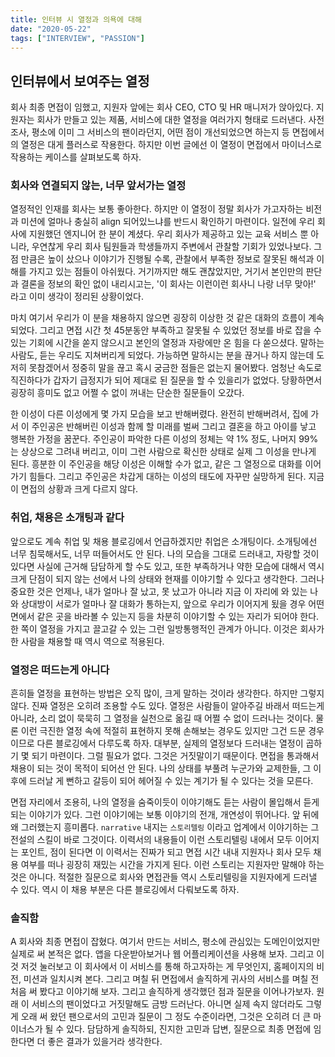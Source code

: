 ```yaml
---
title: 인터뷰 시 열정과 의욕에 대해
date: "2020-05-22"
tags: ["INTERVIEW", "PASSION"]
---
```


## 인터뷰에서 보여주는 열정

회사 최종 면접이 임했고, 지원자 앞에는 회사 CEO, CTO 및 HR 매니저가 앉아있다.
지원자는 회사가 만들고 있는 제품, 서비스에 대한 열정을 여러가지 형태로 드러낸다. 사전 조사, 평소에 이미 그 서비스의 팬이라던지, 어떤 점이 개선되었으면 하는지 등 면접에서의 열정은 대게 플러스로 작용한다.
하지만 이번 글에선 이 열정이 면접에서 마이너스로 작용하는 케이스를 살펴보도록 하자.

### 회사와 연결되지 않는, 너무 앞서가는 열정

열정적인 인재를 회사는 보통 좋아한다. 하지만 이 열정이 정말 회사가 가고자하는 비전과 미션에 얼마나 충실히 align 되어있느냐를 반드시 확인하기 마련이다. 일전에 우리 회사에 지원했던 엔지니어 한 분이 계셨다. 우리 회사가 제공하고 있는 교육 서비스 뿐 아니라, 우연찮게 우리 회사 팀원들과 학생들까지 주변에서 관찰할 기회가 있었나보다. 그 점 만큼은 높이 샀으나 이야기가 진행될 수록, 관찰에서 부족한 정보로 잘못된 해석과 이해를 가지고 있는 점들이 아쉬웠다. 거기까지만 해도 괜찮았지만, 거기서 본인만의 판단과 결론을 정보의 확인 없이 내리시고는, '이 회사는 이런이런 회사니 나랑 너무 맞아!' 라고 이미 생각이 정리된 상황이었다.

마치 여기서 우리가 이 분을 채용하지 않으면 굉장히 이상한 것 같은 대화의 흐름이 계속되었다. 그리고 면접 시간 첫 45분동안 부족하고 잘못될 수 있었던 정보를 바로 잡을 수 있는 기회에 시간을 쏟지 않으시고 본인의 열정과 자랑에만 온 힘을 다 쏟으셨다. 말하는 사람도, 듣는 우리도 지쳐버리게 되었다. 가능하면 말하시는 분을 끊거나 하지 않는데 도저히 못참겠어서 정중히 말을 끊고 혹시 궁금한 점들은 없는지 물어봤다. 엄청난 속도로 직진하다가 갑자기 급정지가 되어 제대로 된 질문을 할 수 있을리가 없었다. 당황하면서 굉장히 흥미도 없고 어쩔 수 없이 꺼내는 단순한 질문들이 오갔다.

한 이성이 다른 이성에게 몇 가지 모습을 보고 반해버렸다. 완전히 반해버려서, 집에 가서 이 주인공은 반해버린 이성과 함께 할 미래를 벌써 그리고 결혼을 하고 아이를 낳고 행복한 가정을 꿈꾼다. 주인공이 파악한 다른 이성의 정체는 약 1% 정도, 나머지 99% 는 상상으로 그려내 버리고, 이미 그런 사람으로 확신한 상태로 실제 그 이성을 만나게 된다. 흥분한 이 주인공을 해당 이성은 이해할 수가 없고, 같은 그 열정으로 대화를 이어가기 힘들다. 그리고 주인공은 차갑게 대하는 이성의 태도에 자꾸만 실망하게 된다. 지금 이 면접의 상황과 크게 다르지 않다.

### 취업, 채용은 소개팅과 같다

앞으로도 계속 취업 및 채용 블로깅에서 언급하겠지만 취업은 소개팅이다. 소개팅에선 너무 침묵해서도, 너무 떠들어서도 안 된다. 나의 모습을 그대로 드러내고, 자랑할 것이 있다면 사실에 근거해 담담하게 할 수도 있고, 또한 부족하거나 약한 모습에 대해서 역시 크게 단점이 되지 않는 선에서 나의 상태와 현재를 이야기할 수 있다고 생각한다. 그러나 중요한 것은 언제나, 내가 얼마나 잘 났고, 못 났고가 아니라 지금 이 자리에 와 있는 나와 상대방이 서로가 얼마나 잘 대화가 통하는지, 앞으로 우리가 이어지게 됬을 경우 어떤 면에서 같은 곳을 바라볼 수 있는지 등을 차분히 이야기할 수 있는 자리가 되어야 한다. 한 쪽이 열정을 가지고 끌고갈 수 있는 그런 일방통행적인 관계가 아니다. 이것은 회사가 한 사람을 채용할 때 역시 역으로 적용된다.

### 열정은 떠드는게 아니다

흔히들 열정을 표현하는 방법은 오직 많이, 크게 말하는 것이라 생각한다. 하지만 그렇지 않다. 진짜 열정은 오히려 조용할 수도 있다. 열정은 사람들이 알아주길 바래서 떠드는게 아니라, 소리 없이 묵묵히 그 열정을 실천으로 옮길 때 어쩔 수 없이 드러나는 것이다. 물론 이런 극진한 열정 속에 적절히 표현하지 못해 손해보는 경우도 있지만 그건 드문 경우이므로 다른 블로깅에서 다루도록 하자. 대부분, 실제의 열정보다 드러내는 열정이 곱하기 몇 되기 마련이다. 그럴 필요가 없다. 그것은 거짓말이기 때문이다. 면접을 통과해서 채용이 되는 것이 목적이 되어선 안 된다. 나의 상태를 부풀려 누군가와 교제한들, 그 이후에 드러날 게 뻔하고 갈등이 되어 헤어질 수 있는 계기가 될 수 있다는 것을 모른다.

면접 자리에서 조용히, 나의 열정을 숨죽이듯이 이야기해도 듣는 사람이 몰입해서 듣게 되는 이야기가 있다. 그런 이야기에는 보통 이야기의 전개, 개연성이 뛰어나다. 앞 뒤에 왜 그러했는지 흥미롭다. `narrative` 내지는 `스토리텔링` 이라고 업계에서 이야기하는 그 전설의 스킬이 바로 그것이다. 이력서의 내용들이 이런 스토리텔링 내에서 모두 이어지는 포인트, 점이 된다면 이 이력서는 진짜가 되고 면접 시간 내내 지원자나 회사 모두 채용 여부를 떠나 굉장히 재밌는 시간을 가지게 된다. 이런 스토리는 지원자만 말해야 하는 것은 아니다. 적절한 질문으로 회사와 면접관들 역시 스토리텔링을 지원자에게 드러낼 수 있다. 역시 이 채용 부분은 다른 블로깅에서 다뤄보도록 하자.

### 솔직함

A 회사와 최종 면접이 잡혔다. 여기서 만드는 서비스, 평소에 관심있는 도메인이었지만 실제로 써 본적은 없다. 앱을 다운받아보거나 웹 어플리케이션을 사용해 보자. 그리고 이것 저것 눌러보고 이 회사에서 이 서비스를 통해 하고자하는 게 무엇인지, 홈페이지의 비전, 미션과 일치시켜 본다. 그리고 며칠 뒤 면접에서 솔직하게 귀사의 서비스를 며칠 전 처음 써 봤다고 이야기해 보자. 그리고 솔직하게 생각했던 점과 질문을 이어나가보자. 원래 이 서비스의 팬이었다고 거짓말해도 금방 드러난다. 아니면 실제 속지 않더라도 그렇게 오래 써 왔던 팬으로서의 고민과 질문이 그 정도 수준이라면, 그것은 오히려 더 큰 마이너스가 될 수 있다. 담담하게 솔직하되, 진지한 고민과 답변, 질문으로 최종 면접에 임한다면 더 좋은 결과가 있을거라 생각한다.
